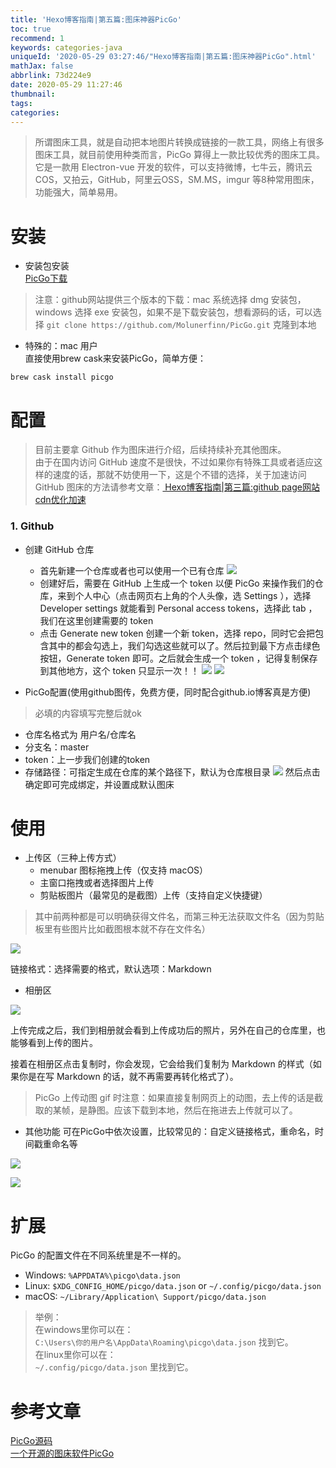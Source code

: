 ```yaml
---
title: 'Hexo博客指南|第五篇:图床神器PicGo'
toc: true
recommend: 1
keywords: categories-java
uniqueId: '2020-05-29 03:27:46/"Hexo博客指南|第五篇:图床神器PicGo".html'
mathJax: false
abbrlink: 73d224e9
date: 2020-05-29 11:27:46
thumbnail:
tags:
categories:
---
```

> 所谓图床工具，就是自动把本地图片转换成链接的一款工具，网络上有很多图床工具，就目前使用种类而言，PicGo 算得上一款比较优秀的图床工具。它是一款用 Electron-vue 开发的软件，可以支持微博，七牛云，腾讯云COS，又拍云，GitHub，阿里云OSS，SM.MS，imgur 等8种常用图床，功能强大，简单易用。
<!-- more -->
# 安装
- 安装包安装  
[PicGo下载](https://github.com/Molunerfinn/PicGo/releases)

>注意：github网站提供三个版本的下载：mac 系统选择 dmg 安装包，windows 选择 exe 安装包，如果不是下载安装包，想看源码的话，可以选择 ```git clone https://github.com/Molunerfinn/PicGo.git``` 克隆到本地

- 特殊的：mac 用户  
  直接使用brew cask来安装PicGo，简单方便：

```
brew cask install picgo
```

# 配置
>目前主要拿 Github 作为图床进行介绍，后续持续补充其他图床。  
由于在国内访问 GitHub 速度不是很快，不过如果你有特殊工具或者适应这样的速度的话，那就不妨使用一下，这是个不错的选择，关于加速访问 GitHub 图床的方法请参考文章：<a href="/91a14ab9/"> Hexo博客指南|第三篇:github page网站cdn优化加速
</a>

### 1. Github
- 创建 GitHub 仓库
  - 首先新建一个仓库或者也可以使用一个已有仓库
  ![](https://cdn.jsdelivr.net/gh/ji2xpro/image/PicGo/20200529231811.png)
  - 创建好后，需要在 GitHub 上生成一个 token 以便 PicGo 来操作我们的仓库，来到个人中心（点击网页右上角的个人头像，选 Settings ），选择 Developer settings 就能看到 Personal access tokens，选择此 tab ，我们在这里创建需要的 token
  - 点击 Generate new token 创建一个新 token，选择 repo，同时它会把包含其中的都会勾选上，我们勾选这些就可以了。然后拉到最下方点击绿色按钮，Generate token 即可。之后就会生成一个 token ，记得复制保存到其他地方，这个 token 只显示一次！！
  ![](https://cdn.jsdelivr.net/gh/ji2xpro/image/PicGo/20200529231812.png)
  ![](https://cdn.jsdelivr.net/gh/ji2xpro/image/PicGo/20200529231813.png)

- PicGo配置(使用github图传，免费方便，同时配合github.io博客真是方便)
>必填的内容填写完整后就ok
  - 仓库名格式为 用户名/仓库名
  - 分支名：master
  - token：上一步我们创建的token
  - 存储路径：可指定生成在仓库的某个路径下，默认为仓库根目录
  ![](https://cdn.jsdelivr.net/gh/ji2xpro/image/PicGo/20200529231814.png)
然后点击确定即可完成绑定，并设置成默认图床

# 使用
- 上传区（三种上传方式）
  - menubar 图标拖拽上传（仅支持 macOS）
  - 主窗口拖拽或者选择图片上传
  - 剪贴板图片（最常见的是截图）上传（支持自定义快捷键）

>其中前两种都是可以明确获得文件名，而第三种无法获取文件名（因为剪贴板里有些图片比如截图根本就不存在文件名）

![](https://cdn.jsdelivr.net/gh/ji2xpro/image/PicGo/20200529231815.png)

链接格式：选择需要的格式，默认选项：Markdown

- 相册区

![](https://cdn.jsdelivr.net/gh/ji2xpro/image/PicGo/20200529231816.png)

上传完成之后，我们到相册就会看到上传成功后的照片，另外在自己的仓库里，也能够看到上传的图片。

接着在相册区点击复制时，你会发现，它会给我们复制为 Markdown 的样式（如果你是在写 Markdown 的话，就不再需要再转化格式了）。

>PicGo 上传动图 gif 时注意：如果直接复制网页上的动图，去上传的话是截取的某帧，是静图。应该下载到本地，然后在拖进去上传就可以了。

- 其他功能
可在PicGo中依次设置，比较常见的：自定义链接格式，重命名，时间戳重命名等

![](https://cdn.jsdelivr.net/gh/ji2xpro/image/PicGo/20200529231817.png)

![](https://cdn.jsdelivr.net/gh/ji2xpro/image/PicGo/20200529231818.png)


# 扩展
PicGo 的配置文件在不同系统里是不一样的。
- Windows: ```%APPDATA%\picgo\data.json```
- Linux: ```$XDG_CONFIG_HOME/picgo/data.json``` or ```~/.config/picgo/data.json```
- macOS: ```~/Library/Application\ Support/picgo/data.json```

>举例：  
在windows里你可以在：  
```C:\Users\你的用户名\AppData\Roaming\picgo\data.json``` 找到它。  
在linux里你可以在：  
```~/.config/picgo/data.json``` 里找到它。

# 参考文章
[PicGo源码](https://github.com/Molunerfinn/PicGo)  
[一个开源的图床软件PicGo](https://www.jianshu.com/p/5c8a0072f3fc)
